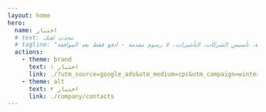 ```yaml
---
layout: home
hero:
  name: اختبار
  # text: نتحدث لغتك
  # tagline: "دعم شامل للأعمال: الخدمات المصرفية، تأسيس الشركات، التأشيرات. لا رسوم مقدمة - ادفع فقط بعد الموافقة."
  actions:
    - theme: brand
      text: اختبار ١
      link: ./?utm_source=google_ads&utm_medium=cpc&utm_campaign=winter_2025
    - theme: alt
      text: اختبار ٢
      link: ./company/contacts
---
```

